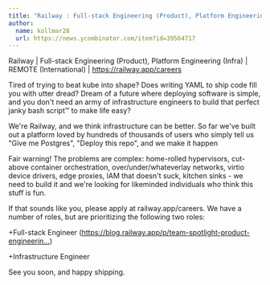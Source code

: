 ```yaml
---
title: "Railway : Full-stack Engineering (Product), Platform Engineering (Infra)"
author:
  name: kollmar28
  url: https://news.ycombinator.com/item?id=39564717
---
```

Railway | Full-stack Engineering (Product), Platform Engineering (Infra) | REMOTE (International) | <a href="https:&#x2F;&#x2F;railway.app&#x2F;careers" rel="nofollow">https:&#x2F;&#x2F;railway.app&#x2F;careers</a>

Tired of trying to beat kube into shape? Does writing YAML to ship code fill you with utter dread? Dream of a future where deploying software is simple, and you don&#x27;t need an army of infrastructure engineers to build that perfect janky bash script™ to make life easy?

We&#x27;re Railway, and we think infrastructure can be better. So far we&#x27;ve built out a platform loved by hundreds of thousands of users who simply tell us &quot;Give me Postgres&quot;, &quot;Deploy this repo&quot;, and we make it happen

Fair warning! The problems are complex: home-rolled hypervisors, cut-above container orchestration, over&#x2F;under&#x2F;whateverlay networks, virtio device drivers, edge proxies, IAM that doesn&#x27;t suck, kitchen sinks - we need to build it and we&#x27;re looking for likeminded individuals who think this stuff is fun.

If that sounds like you, please apply at railway.app&#x2F;careers. We have a number of roles, but are prioritizing the following two roles:

+Full-stack Engineer (<a href="https:&#x2F;&#x2F;blog.railway.app&#x2F;p&#x2F;team-spotlight-product-engineering" rel="nofollow">https:&#x2F;&#x2F;blog.railway.app&#x2F;p&#x2F;team-spotlight-product-engineerin...</a>)

+Infrastructure Engineer

See you soon, and happy shipping.
